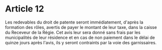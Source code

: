 # Article 12

Les redevables du droit de patente seront immédiatement, d'après la formation des rôles, avertis de payer le montant de leur taxe, dans la caisse du Receveur de la Régie. Cet avis leur sera donné sans frais par les municipalités de leur résidence et en cas de non paiement dans le délai de quinze jours après l'avis, ils y seront contraints par la voie des garnissaires.
